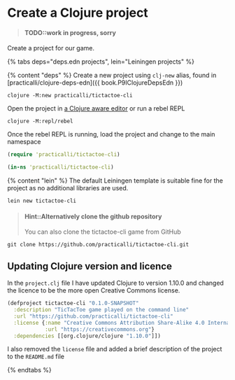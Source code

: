 # Create a Clojure project
> #### TODO::work in progress, sorry

Create a project for our game.

{% tabs deps="deps.edn projects", lein="Leiningen projects" %}

{% content "deps" %}
Create a new project using `clj-new` alias, found in [practicalli/clojure-deps-edn]({{ book.P9IClojureDepsEdn }})

```shell
clojure -M:new practicalli/tictactoe-cli
```

Open the project in [a Clojure aware editor](/clojure-editors/) or run a rebel REPL

```shell
clojure -M:repl/rebel
```

Once the rebel REPL is running, load the project and change to the main namespace

```clojure
(require 'practicalli/tictactoe-cli)

(in-ns 'practicalli/tictactoe-cli)
```


{% content "lein" %}
The default Leiningen template is suitable fine for the project as no additional libraries are used.

```
lein new tictactoe-cli
```

> #### Hint::Alternatively clone the github repository
> You can also clone the tictactoe-cli game from GitHub
```shell
git clone https://github.com/practicalli/tictactoe-cli.git
```

## Updating Clojure version and licence

In the `project.clj` file I have updated Clojure to version 1.10.0 and changed the licence to be the more open Creative Commons license.

```clojure
(defproject tictactoe-cli "0.1.0-SNAPSHOT"
  :description "TicTacToe game played on the command line"
  :url "https://github.com/practicalli/tictactoe-cli"
  :license {:name "Creative Commons Attribution Share-Alike 4.0 International"
            :url "https://creativecommons.org"}
  :dependencies [[org.clojure/clojure "1.10.0"]])
```

I also removed the `license` file and added a brief description of the project to the `README.md` file

{% endtabs %}
